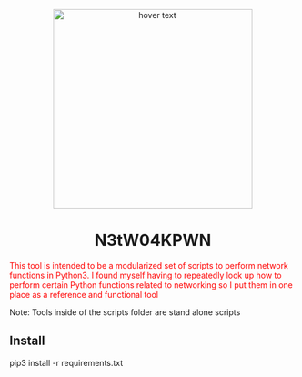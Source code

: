 <p align="center">
  <img src="https://i.ibb.co/JHTZR8B/Free-Sample-By-Wix.jpg" width="350" title="hover text">
<h1 style="text-align:center;"><b>N3tW04KPWN</b></h1>
<p style="color:red;">This tool is intended to be a modularized set of scripts to perform network functions in Python3. I found myself having to repeatedly look up how to perform certain Python functions related to networking so I put them in one place as a reference and functional tool</p1>

Note: Tools inside of the scripts folder are stand alone scripts
<h2>Install</h2>
pip3 install -r requirements.txt
